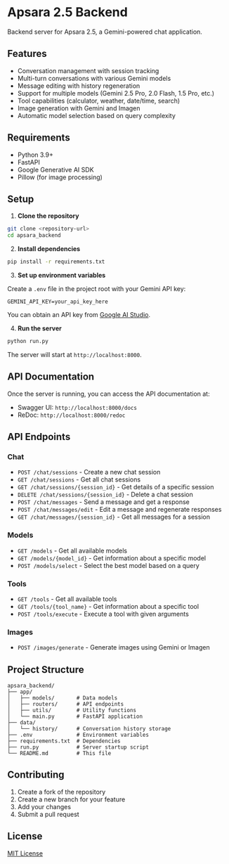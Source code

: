 # Apsara 2.5 Backend

Backend server for Apsara 2.5, a Gemini-powered chat application.

## Features

- Conversation management with session tracking
- Multi-turn conversations with various Gemini models
- Message editing with history regeneration
- Support for multiple models (Gemini 2.5 Pro, 2.0 Flash, 1.5 Pro, etc.)
- Tool capabilities (calculator, weather, date/time, search)
- Image generation with Gemini and Imagen
- Automatic model selection based on query complexity

## Requirements

- Python 3.9+
- FastAPI
- Google Generative AI SDK
- Pillow (for image processing)

## Setup

1. **Clone the repository**

```bash
git clone <repository-url>
cd apsara_backend
```

2. **Install dependencies**

```bash
pip install -r requirements.txt
```

3. **Set up environment variables**

Create a `.env` file in the project root with your Gemini API key:

```
GEMINI_API_KEY=your_api_key_here
```

You can obtain an API key from [Google AI Studio](https://ai.google.dev/).

4. **Run the server**

```bash
python run.py
```

The server will start at `http://localhost:8000`.

## API Documentation

Once the server is running, you can access the API documentation at:

- Swagger UI: `http://localhost:8000/docs`
- ReDoc: `http://localhost:8000/redoc`

## API Endpoints

### Chat

- `POST /chat/sessions` - Create a new chat session
- `GET /chat/sessions` - Get all chat sessions
- `GET /chat/sessions/{session_id}` - Get details of a specific session
- `DELETE /chat/sessions/{session_id}` - Delete a chat session
- `POST /chat/messages` - Send a message and get a response
- `POST /chat/messages/edit` - Edit a message and regenerate responses
- `GET /chat/messages/{session_id}` - Get all messages for a session

### Models

- `GET /models` - Get all available models
- `GET /models/{model_id}` - Get information about a specific model
- `POST /models/select` - Select the best model based on a query

### Tools

- `GET /tools` - Get all available tools
- `GET /tools/{tool_name}` - Get information about a specific tool
- `POST /tools/execute` - Execute a tool with given arguments

### Images

- `POST /images/generate` - Generate images using Gemini or Imagen

## Project Structure

```
apsara_backend/
├── app/
│   ├── models/       # Data models
│   ├── routers/      # API endpoints
│   ├── utils/        # Utility functions
│   └── main.py       # FastAPI application
├── data/
│   └── history/      # Conversation history storage
├── .env              # Environment variables
├── requirements.txt  # Dependencies
├── run.py            # Server startup script
└── README.md         # This file
```

## Contributing

1. Create a fork of the repository
2. Create a new branch for your feature
3. Add your changes
4. Submit a pull request

## License

[MIT License](LICENSE) 